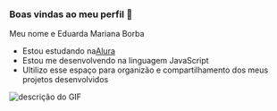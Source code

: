 ### Boas vindas ao meu perfil 💙
Meu nome e Eduarda Mariana Borba
- Estou estudando na[Alura](https://cursos.alura.com.br/dashboard)
- Estou me desenvolvendo na linguagem JavaScript
- Ultilizo esse espaço para organizão e compartilhamento dos meus projetos desenvolvidos

![descrição do GIF](https://www.icegif.com/wp-content/uploads/2023/07/icegif-776.gif)
